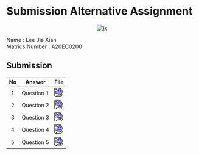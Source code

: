 # Submission Alternative Assignment

<center><img src="https://github.com/drshahizan/SECP3843/assets/97084950/4bc3895b-16b0-4823-9ad2-6ab5760bf0cb" alt="jx" title="jx-photo" height="350" /></center>


<div>
  <p>
    Name : Lee Jia Xian <br>
    Matrics Number : A20EC0200
  </p>
</div>

## Submission

| No | Answer | File |
| :-----: | ----- | :------: |
| 1 | Question 1 | <a href="[./question1/question1.md](https://github.com/drshahizan/SECP3843/blob/main/submission/Leejxx/question1/question1.md)"><img src="../../images/answer.png" width="24px" height="24px"></a> |
| 2 | Question 2 | <a href="./question2/question2.md"><img src="../../images/answer.png" width="24px" height="24px"></a> |
| 3 | Question 3 | <a href="./question3/question3.md"><img src="../../images/answer.png" width="24px" height="24px"></a> |
| 4 | Question 4 | <a href="./question4/question4.md"><img src="../../images/answer.png" width="24px" height="24px"></a> |
| 5 | Question 5 | <a href="./question5/question5.md"><img src="../../images/answer.png" width="24px" height="24px"></a> |

